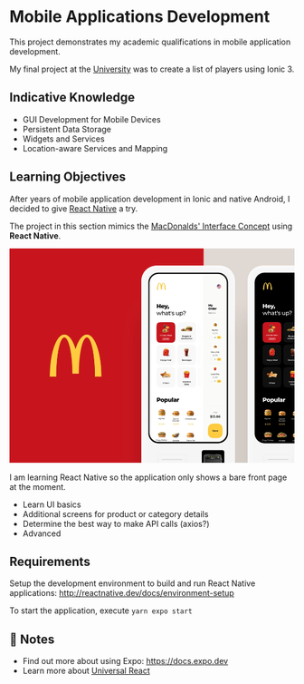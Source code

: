 # Mobile Applications Development

This project demonstrates my academic qualifications in mobile application development.

My final project at the [University](https://atu.ie) was to create a list of players using Ionic 3. 

## Indicative Knowledge

- GUI Development for Mobile Devices
- Persistent Data Storage
- Widgets and Services
- Location-aware Services and Mapping

## Learning Objectives

After years of mobile application development in Ionic and native Android, I decided to give [React Native](http://reactnative.dev/) a try.

The project in this section mimics the [MacDonalds' Interface Concept](https://dribbble.com/shots/7049291-McDonald-s-Touch-Interface-Concept) using **React Native**.

![Concept](mcdonalds.png "McDonald's")

I am learning React Native so the application only shows a bare front page at the moment.

- Learn UI basics
- Additional screens for product or category details
- Determine the best way to make API calls (axios?)
- Advanced

## Requirements

Setup the development environment to build and run React Native applications: http://reactnative.dev/docs/environment-setup

To start the application, execute `yarn expo start`


## 📝 Notes

- Find out more about using Expo: https://docs.expo.dev
- Learn more about [Universal React](https://docs.expo.io/)